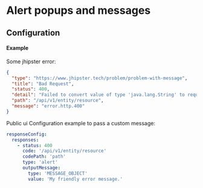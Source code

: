 # Alert popups and messages
## Configuration
#### Example
Some jhipster error:
```json
{
  "type": "https://www.jhipster.tech/problem/problem-with-message",
  "title": "Bad Request",
  "status": 400,
  "detail": "Failed to convert value of type 'java.lang.String' to required type 'java.lang.Long'; nested exception is java.lang.NumberFormatException: For input string: \"input\"",
  "path": "/api/v1/entity/resource",
  "message": "error.http.400"
}
```
Public ui Configuration example to pass a custom message:
```yaml
responseConfig:
  responses:
    - status: 400
      code: '/api/v1/entity/resource'
      codePath: 'path'
      type: 'alert'
      outputMessage:
        type: 'MESSAGE_OBJECT'
        value: 'My friendly error message.'
```